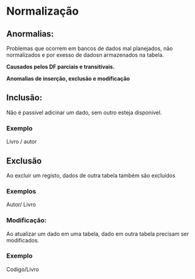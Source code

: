 # Normalização
## Anormalias:
Problemas que ocorrem em bancos de dados mal planejados, não normalizados e por exesso de dadosn armazenados na tabela.

**Causados pelos DF parciais e transitivais.**

**Anomalias de inserção, exclusão e modificação**
## Inclusão:
Não é passivel adicinar um dado, sem outro esteja disponivel.
### Exemplo
Livro / autor
## Exclusão
Ao excluir um registo, dados de outra tabela também são excluídos
### Exemplos 
Autor/ Livro
### Modificação:
Ao atualizar um dado em uma tabela, dado em outra tabela precisam ser modificados.
### Exemplo
Codigo/Livro
